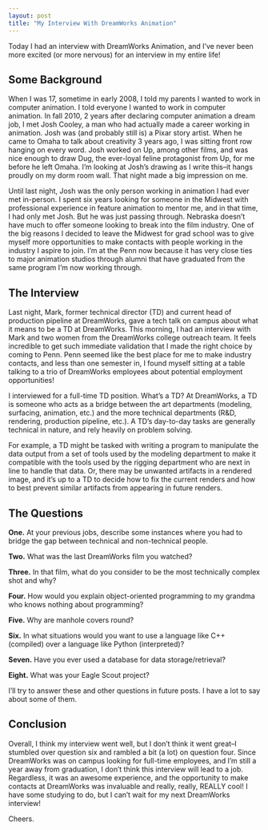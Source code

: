 ```yaml
---
layout: post
title: "My Interview With DreamWorks Animation"
---
```


Today I had an interview with DreamWorks Animation, and I’ve never been more excited (or more nervous) for an interview in my entire life!

## Some Background

When I was 17, sometime in early 2008, I told my parents I wanted to work in computer animation. I told everyone I wanted to work in computer animation. In fall 2010, 2 years after declaring computer animation a dream job, I met Josh Cooley, a man who had actually made a career working in animation. Josh was (and probably still is) a Pixar story artist. When he came to Omaha to talk about creativity 3 years ago, I was sitting front row hanging on every word. Josh worked on Up, among other films, and was nice enough to draw Dug, the ever-loyal feline protagonist from Up, for me before he left Omaha. I’m looking at Josh’s drawing as I write this–it hangs proudly on my dorm room wall. That night made a big impression on me.

Until last night, Josh was the only person working in animation I had ever met in-person. I spent six years looking for someone in the Midwest with professional experience in feature animation to mentor me, and in that time, I had only met Josh. But he was just passing through. Nebraska doesn’t have much to offer someone looking to break into the film industry. One of the big reasons I decided to leave the Midwest for grad school was to give myself more opportunities to make contacts with people working in the industry I aspire to join. I’m at the Penn now because it has very close ties to major animation studios through alumni that have graduated from the same program I’m now working through.

## The Interview

Last night, Mark, former technical director (TD) and current head of production pipeline at DreamWorks, gave a tech talk on campus about what it means to be a TD at DreamWorks. This morning, I had an interview with Mark and two women from the DreamWorks college outreach team. It feels incredible to get such immediate validation that I made the right choice by coming to Penn. Penn seemed like the best place for me to make industry contacts, and less than one semester in, I found myself sitting at a table talking to a trio of DreamWorks employees about potential employment opportunities!

I interviewed for a full-time TD position. What’s a TD? At DreamWorks, a TD is someone who acts as a bridge between the art departments (modeling, surfacing, animation, etc.) and the more technical departments (R&D, rendering, production pipeline, etc.). A TD’s day-to-day tasks are generally technical in nature, and rely heavily on problem solving.

For example, a TD might be tasked with writing a program to manipulate the data output from a set of tools used by the modeling department to make it compatible with the tools used by the rigging department who are next in line to handle that data. Or, there may be unwanted artifacts in a rendered image, and it’s up to a TD to decide how to fix the current renders and how to best prevent similar artifacts from appearing in future renders.

## The Questions

**One.** At your previous jobs, describe some instances where you had to bridge the gap between technical and non-technical people.

**Two.** What was the last DreamWorks film you watched?

**Three.** In that film, what do you consider to be the most technically complex shot and why?

**Four.** How would you explain object-oriented programming to my grandma who knows nothing about programming?

**Five.** Why are manhole covers round?

**Six.** In what situations would you want to use a language like C++ (compiled) over a language like Python (interpreted)?

**Seven.** Have you ever used a database for data storage/retrieval?

**Eight.** What was your Eagle Scout project?

I’ll try to answer these and other questions in future posts. I have a lot to say about some of them.

## Conclusion

Overall, I think my interview went well, but I don’t think it went great–I stumbled over question six and rambled a bit (a lot) on question four. Since DreamWorks was on campus looking for full-time employees, and I’m still a year away from graduation, I don’t think this interview will lead to a job. Regardless, it was an awesome experience, and the opportunity to make contacts at DreamWorks was invaluable and really, really, REALLY cool! I have some studying to do, but I can’t wait for my next DreamWorks interview!

Cheers.
